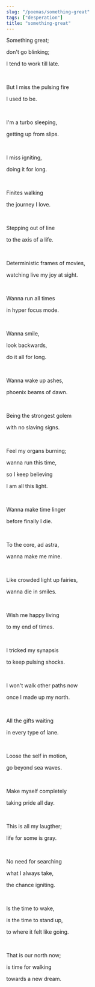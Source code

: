 ```yaml
---
slug: "/poemas/something-great"
tags: ["desperation"]
title: "something-great"
---
```

Something great;

don't go blinking;

I tend to work till late.

&nbsp;

But I miss the pulsing fire 

I used to be.

&nbsp;

I'm a turbo sleeping,

getting up from slips.

&nbsp;

I miss igniting,

doing it for long.

&nbsp;

Finites walking

the journey I love.

&nbsp;

Stepping out of line

to the axis of a life.

&nbsp;

Deterministic frames of movies,

watching live my joy at sight.

&nbsp;

Wanna run all times

in hyper focus mode.

&nbsp;

Wanna smile, 

look backwards,

do it all for long.

&nbsp;

Wanna wake up ashes,

phoenix beams of dawn.

&nbsp;

Being the strongest golem

with no slaving signs.

&nbsp;

Feel my organs burning;

wanna run this time,

so I keep believing

I am all this light.

&nbsp;

Wanna make time linger

before finally I die.

&nbsp;

To the core, ad astra,

wanna make me mine.

&nbsp;

Like crowded light up fairies,

wanna die in smiles.

&nbsp;

Wish me happy living

to my end of times.

&nbsp;

I tricked my synapsis

to keep pulsing shocks.

&nbsp;

I won't walk other paths now

once I made up my north.

&nbsp;

All the gifts waiting

in every type of lane.

&nbsp;

Loose the self in motion,

go beyond sea waves.

&nbsp;

Make myself completely

taking pride all day.

&nbsp;

This is all my laugther;

life for some is gray.

&nbsp;

No need for searching

what I always take,

the chance igniting.

&nbsp;

Is the time to wake,

is the time to stand up,

to where it felt like going.

&nbsp;

That is our north now;

is time for walking

towards a new dream.
